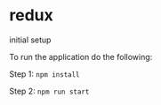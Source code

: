 # redux

initial setup


To run the application do the following:

Step 1:
`npm install`

Step 2:
`npm run start`